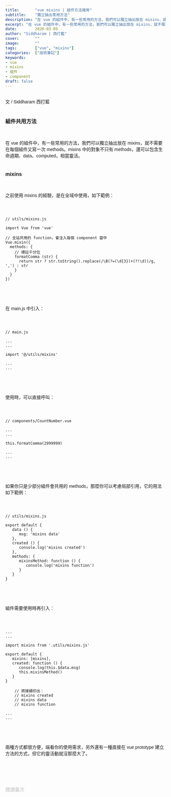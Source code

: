 ```yaml
---
title:       "vue mixins | 組件方法複用"
subtitle:    "獨立抽出常用方法"
description: "在 vue 的組件中，有一些常用的方法，我們可以獨立抽出放在 mixins，就不需要在每個組件又寫一次 methods。mixins 中的對象不只有 methods，還可以包含生命週期、data、computed，相當靈活..."
excerpt: "在 vue 的組件中，有一些常用的方法，我們可以獨立抽出放在 mixins，就不需要在每個組件又寫一次 methods。mixins 中的對象不只有 methods，還可以包含生命週期、data、computed，相當靈活..."
date:        2020-03-09
author: "Siddharam | 西打藍"
cover:       ""
image:       ""
tags:        ["vue", "mixins"]
categories:  ["技術筆記"]
keywords:
- vue
- mixins
- 組件
- component
draft: false
---
```


<article style="font-family: 'Noto Sans TC', '微軟正黑體', sans-serif; font-weight: 300;">

<br>文 / Siddharam 西打藍<br><br>

<h3 class="article-h1-color">組件共用方法</h3><br>

在 vue 的組件中，有一些常用的方法，我們可以獨立抽出放在 mixins，就不需要在每個組件又寫一次 methods。mixins 中的對象不只有 methods，還可以包含生命週期、data、computed，相當靈活。<br><br>

<h3 class="article-h1-color">mixins</h3><br>

之前使用 mixins 的經驗，是在全域中使用，如下範例：<br><br>

<pre>
<code>

// utils/mixins.js

import Vue from 'vue'

// 全站共用的 function，會注入每個 component 當中
Vue.mixin({
  methods: {
    // 標註千分位
    formatComma (str) {
      return str ? str.toString().replace(/\B(?=(\d{3})+(?!\d))/g, ',') : str
    }
  }
})

</code>
</pre>
<br>

在 main.js 中引入：<br><br>

<pre>
<code>

// main.js

...
...

import '@/utils/mixins'

...
...

</code>
</pre>
<br>

使用時，可以直接呼叫：<br><br>


<pre>
<code>

// components/CountNumber.vue

...
...

this.formatComma(2999999)

...
...

</code>
</pre>
<br>


如果你只是少部分組件會共用的 methods，那麼你可以考慮局部引用，它的用法如下範例：<br><br>

<pre>
<code>

// utils/mixins.js

export default {
   data () {
      msg: 'mixins data'
   },
   created () {
      console.log('mixins created')
   },
   methods: {
      mixinsMethod: function () {
         console.log('mixins function')
      }
   }
}

</code>
</pre>
<br>

組件需要使用時再引入：<br><br>

<pre>
<code>

...
...

import mixins from '.utils/mixins.js'

export default {
   mixins: [mixins],
   created: function () {
      console.log(this.$data.msg)
      this.mixinsMethod()
   }
}

    // 將接續印出：
    // mixins created
    // mixins data
    // mixins function

...
...

</code>
</pre>
<br>

兩種方式都很方便，端看你的使用需求，另外還有一種直接在 vue prototype 建立方法的方式，但它的靈活動就沒那麼大了。<br><br>


<br><br><br>

</article>

<div style="color: #bfbfbf; font-size: 15px;" id="busuanzi_container_page_pv">
  閱讀量<span id="busuanzi_value_page_pv"></span>次
</div>

<script src="../../js/post.js"></script>



